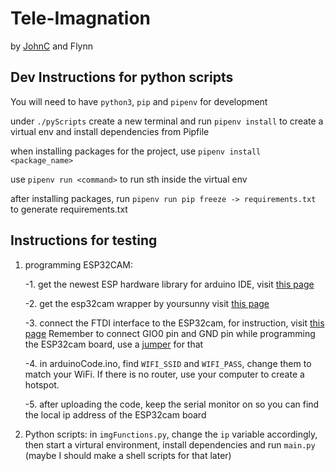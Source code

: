 # Tele-Imagnation
by [JohnC](https://johncheung.art) and Flynn

## Dev Instructions for python scripts
You will need to have `python3`, `pip` and `pipenv` for development

under `./pyScripts` create a new terminal and run `pipenv install` to create a virtual env and install dependencies from Pipfile

when installing packages for the project, use `pipenv install <package_name>`

use `pipenv run <command>` to run sth inside the virtual env

after installing packages, run `pipenv run pip freeze -> requirements.txt` to generate requirements.txt

## Instructions for testing
1. programming ESP32CAM: 

    -1. get the newest ESP hardware library for arduino IDE, visit [this page](https://docs.espressif.com/projects/arduino-esp32/en/latest/installing.html#windows-manual-installation)

    -2. get the esp32cam wrapper by yoursunny visit [this page](https://github.com/yoursunny/esp32cam)

    -3. connect the FTDI interface to the ESP32cam, for instruction, visit [this page](https://randomnerdtutorials.com/program-upload-code-esp32-cam/) Remember to connect GIO0 pin and GND pin while programming the ESP32cam board, use a [jumper](https://www.google.com/imgres?imgurl=https%3A%2F%2Fcdn.sparkfun.com%2F%2Fassets%2Fparts%2F2%2F4%2F0%2F7%2F09044-02-L.jpg&imgrefurl=https%3A%2F%2Fwww.sparkfun.com%2Fproducts%2F9044&tbnid=VswzLEwkGLUwcM&vet=12ahUKEwie2KWsu_D2AhVJXJQKHTKSCsQQMygAegUIARC-AQ..i&docid=970qvGPxp6UYVM&w=600&h=600&q=pin%20jumper&client=firefox-b-d&ved=2ahUKEwie2KWsu_D2AhVJXJQKHTKSCsQQMygAegUIARC-AQ) for that

    -4. in arduinoCode.ino, find `WIFI_SSID` and `WIFI_PASS`, change them to match your WiFi. If there is no router, use your computer to create a hotspot.

    -5. after uploading the code, keep the serial monitor on so you can find the local ip address of the ESP32cam board

2. Python scripts: in `imgFunctions.py`, change the `ip` variable accordingly, then start a virtural environment, install dependencies and run `main.py` (maybe I should make a shell scripts for that later)